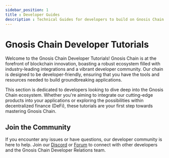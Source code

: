 ```yaml
---
sidebar_position: 1
title : Developer Guides
description : Technical Guides for developers to build on Gnosis Chain
---
```


# Gnosis Chain Developer Tutorials

Welcome to the Gnosis Chain Developer Tutorials! Gnosis Chain is at the forefront of blockchain innovation, boasting a robust ecosystem filled with industry-leading integrations and a vibrant developer community. Our chain is designed to be developer-friendly, ensuring that you have the tools and resources needed to build groundbreaking applications.


This section is dedicated to developers looking to dive deep into the Gnosis Chain ecosystem. Whether you're aiming to integrate our cutting-edge products into your applications or exploring the possibilities within decentralized finance (DeFi), these tutorials are your first step towards mastering Gnosis Chain.



## Join the Community

If you encounter any issues or have questions, our developer community is here to help. Join our [Discord](https://discord.gg/gnosis) or [Forum](https://forum.gnosis.io/) to connect with other developers and the Gnosis Chain Developer Relations team.